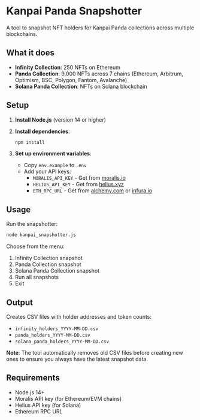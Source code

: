 # Kanpai Panda Snapshotter

A tool to snapshot NFT holders for Kanpai Panda collections across multiple blockchains.

## What it does

- **Infinity Collection**: 250 NFTs on Ethereum
- **Panda Collection**: 9,000 NFTs across 7 chains (Ethereum, Arbitrum, Optimism, BSC, Polygon, Fantom, Avalanche)
- **Solana Panda Collection**: NFTs on Solana blockchain

## Setup

1. **Install Node.js** (version 14 or higher)

2. **Install dependencies**:
   ```bash
   npm install
   ```

3. **Set up environment variables**:
   - Copy `env.example` to `.env`
   - Add your API keys:
     - `MORALIS_API_KEY` - Get from [moralis.io](https://moralis.io)
     - `HELIUS_API_KEY` - Get from [helius.xyz](https://helius.xyz)
     - `ETH_RPC_URL` - Get from [alchemy.com](https://alchemy.com) or [infura.io](https://infura.io)

## Usage

Run the snapshotter:
```bash
node kanpai_snapshotter.js
```

Choose from the menu:
1. Infinity Collection snapshot
2. Panda Collection snapshot  
3. Solana Panda Collection snapshot
4. Run all snapshots
5. Exit

## Output

Creates CSV files with holder addresses and token counts:
- `infinity_holders_YYYY-MM-DD.csv`
- `panda_holders_YYYY-MM-DD.csv` 
- `solana_panda_holders_YYYY-MM-DD.csv`

**Note**: The tool automatically removes old CSV files before creating new ones to ensure you always have the latest snapshot data.

## Requirements

- Node.js 14+
- Moralis API key (for Ethereum/EVM chains)
- Helius API key (for Solana)
- Ethereum RPC URL